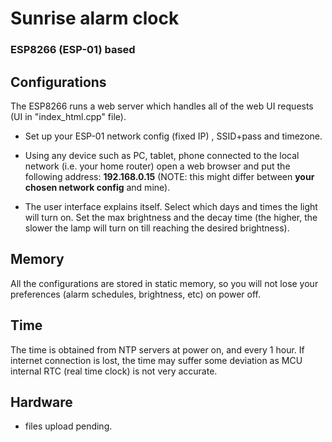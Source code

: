 # Sunrise alarm clock   
### ESP8266 (ESP-01) based


## Configurations
The ESP8266 runs a web server which handles all of the web UI requests (UI in "index_html.cpp" file).

- Set up your ESP-01 network config (fixed IP) , SSID+pass and timezone.

- Using any device such as PC, tablet, phone connected to the local network (i.e. your home router)
open a web browser and put the following address:
**192.168.0.15**
(NOTE: this might differ between **your chosen network config** and mine).

- The user interface explains itself. Select which days and times the light will turn on. Set the max brightness and the decay time (the higher, the slower the lamp will turn on till reaching the desired brightness).

## Memory
All the configurations are stored in static memory, so you will not lose your preferences (alarm schedules, brightness, etc) on power off. 

## Time
The time is obtained from NTP servers at power on, and every 1 hour. If internet connection is lost, the time may suffer some deviation as MCU internal RTC (real time clock) is not very accurate.

## Hardware
 * files upload pending.
